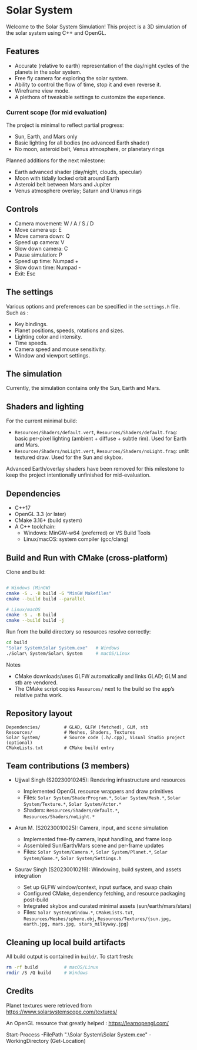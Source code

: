 # Solar System

Welcome to the Solar System Simulation! This project is a 3D simulation of the solar system using C++ and OpenGL.

## Features

- Accurate (relative to earth) representation of the day/night cycles of the planets in the solar system.
- Free fly camera for exploring the solar system.
- Ability to control the flow of time, stop it and even reverse it.
- Wireframe view mode.
- A plethora of tweakable settings to customize the experience.

### Current scope (for mid evaluation)

The project is minimal to reflect partial progress:

- Sun, Earth, and Mars only
- Basic lighting for all bodies (no advanced Earth shader)
- No moon, asteroid belt, Venus atmosphere, or planetary rings

Planned additions for the next milestone:

- Earth advanced shader (day/night, clouds, specular)
- Moon with tidally locked orbit around Earth
- Asteroid belt between Mars and Jupiter
- Venus atmosphere overlay; Saturn and Uranus rings

## Controls

- Camera movement: W / A / S / D
- Move camera up: E
- Move camera down: Q
- Speed up camera: V
- Slow down camera: C
- Pause simulation: P
- Speed up time: Numpad +
- Slow down time: Numpad -
- Exit: Esc

## The settings

Various options and preferences can be specified in the `settings.h` file.
Such as :

- Key bindings.
- Planet positions, speeds, rotations and sizes.
- Lighting color and intensity.
- Time speeds.
- Camera speed and mouse sensitivity.
- Window and viewport settings.

## The simulation

Currently, the simulation contains only the Sun, Earth and Mars.

## Shaders and lighting

For the current minimal build:

- `Resources/Shaders/default.vert`, `Resources/Shaders/default.frag`: basic per-pixel lighting (ambient + diffuse + subtle rim). Used for Earth and Mars.
- `Resources/Shaders/noLight.vert`, `Resources/Shaders/noLight.frag`: unlit textured draw. Used for the Sun and skybox.

Advanced Earth/overlay shaders have been removed for this milestone to keep the project intentionally unfinished for mid-evaluation.

## Dependencies

- C++17
- OpenGL 3.3 (or later)
- CMake 3.16+ (build system)
- A C++ toolchain:
  - Windows: MinGW-w64 (preferred) or VS Build Tools
  - Linux/macOS: system compiler (gcc/clang)

## Build and Run with CMake (cross‑platform)

Clone and build:

```bash

# Windows (MinGW)
cmake -S . -B build -G "MinGW Makefiles"
cmake --build build --parallel

# Linux/macOS
cmake -S . -B build
cmake --build build -j
```

Run from the build directory so resources resolve correctly:

```bash
cd build
"Solar System\Solar System.exe"   # Windows
./Solar\ System/Solar\ System     # macOS/Linux
```

Notes

- CMake downloads/uses GLFW automatically and links GLAD; GLM and stb are vendored.
- The CMake script copies `Resources/` next to the build so the app’s relative paths work.

## Repository layout

```
Dependencies/         # GLAD, GLFW (fetched), GLM, stb
Resources/            # Meshes, Shaders, Textures
Solar System/         # Source code (.h/.cpp), Visual Studio project (optional)
CMakeLists.txt        # CMake build entry
```

## Team contributions (3 members)

- Ujjwal Singh (S20230010245): Rendering infrastructure and resources

  - Implemented OpenGL resource wrappers and draw primitives
  - Files: `Solar System/ShaderProgram.*`, `Solar System/Mesh.*`, `Solar System/Texture.*`, `Solar System/Actor.*`
  - Shaders: `Resources/Shaders/default.*`, `Resources/Shaders/noLight.*`

- Arun M. (S20230010025): Camera, input, and scene simulation

  - Implemented free-fly camera, input handling, and frame loop
  - Assembled Sun/Earth/Mars scene and per-frame updates
  - Files: `Solar System/Camera.*`, `Solar System/Planet.*`, `Solar System/Game.*`, `Solar System/Settings.h`

- Saurav Singh (S20230010219): Windowing, build system, and assets integration
  - Set up GLFW window/context, input surface, and swap chain
  - Configured CMake, dependency fetching, and resource packaging post-build
  - Integrated skybox and curated minimal assets (sun/earth/mars/stars)
  - Files: `Solar System/Window.*`, `CMakeLists.txt`, `Resources/Meshes/sphere.obj`, `Resources/Textures/{sun.jpg, earth.jpg, mars.jpg, stars_milkyway.jpg}`

## Cleaning up local build artifacts

All build output is contained in `build/`. To start fresh:

```bash
rm -rf build          # macOS/Linux
rmdir /S /Q build     # Windows
```

## Credits

Planet textures were retrieved from https://www.solarsystemscope.com/textures/

An OpenGL resource that greatly helped : https://learnopengl.com/


Start-Process -FilePath ".\Solar System\Solar System.exe" -WorkingDirectory (Get-Location)